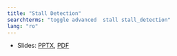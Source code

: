 ```yaml
---
title: "Stall Detection"
searchterms: "toggle advanced  stall stall_detection"
lang: "ro"
---
```

 <ul>
 <li class="ng-binding">Slides:
 <a href="ProgrammingLessons/advanced/StallDetection (rom).pptx">PPTX</a>,
 <a href="ProgrammingLessons/advanced/StallDetection (rom).pdf">PDF</a>
 </li>
  </ul>
